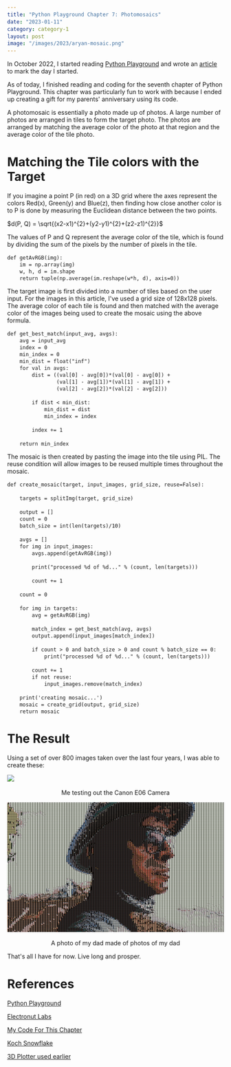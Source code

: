 ```yaml
---
title: "Python Playground Chapter 7: Photomosaics"
date: "2023-01-11"
category: category-1
layout: post
image: "/images/2023/aryan-mosaic.png"
---
```


In October 2022, I started reading [Python Playground](https://nostarch.com/pythonplayground) and wrote an [article](https://aryanaut.github.io/blog/starting-python-p/) to mark the day I started. 

As of today, I finished reading and coding for the seventh chapter of Python Playground. This chapter was particularly fun to work with because I ended up creating a gift for my parents' anniversary using its code.

A photomosaic is essentially a photo made up of photos. A large number of photos are arranged in tiles to form the target photo. The photos are arranged by matching the average color of the photo at that region and the average color of the tile photo. 

# Matching the Tile colors with the Target

If you imagine a point P (in red) on a 3D grid where the axes represent the colors Red(x), Green(y) and Blue(z), then finding how close another color is to P is done by measuring the Euclidean distance between the two points. 

$d(P, Q) = \sqrt{(x2-x1)^{2}+(y2-y1)^{2}+(z2-z1)^{2}}$

The values of P and Q represent the average color of the tile, which is found by dividing the sum of the pixels by the number of pixels in the tile. 

```
def getAvRGB(img):
    im = np.array(img)
    w, h, d = im.shape
    return tuple(np.average(im.reshape(w*h, d), axis=0))
```

The target image is first divided into a number of tiles based on the user input. For the images in this article, I've used a grid size of 128x128 pixels. The average color of each tile is found and then matched with the average color of the images being used to create the mosaic using the above formula.

```
def get_best_match(input_avg, avgs):
    avg = input_avg
    index = 0
    min_index = 0
    min_dist = float("inf")
    for val in avgs:
        dist = ((val[0] - avg[0])*(val[0] - avg[0]) +
                (val[1] - avg[1])*(val[1] - avg[1]) +
                (val[2] - avg[2])*(val[2] - avg[2]))

        if dist < min_dist:
            min_dist = dist
            min_index = index

        index += 1

    return min_index
```

The mosaic is then created by pasting the image into the tile using PIL. The reuse condition will allow images to be reused multiple times throughout the mosaic. 

```
def create_mosaic(target, input_images, grid_size, reuse=False):

    targets = splitImg(target, grid_size)

    output = []
    count = 0
    batch_size = int(len(targets)/10)

    avgs = []
    for img in input_images:
        avgs.append(getAvRGB(img))

        print("processed %d of %d..." % (count, len(targets)))

        count += 1

    count = 0

    for img in targets:
        avg = getAvRGB(img)

        match_index = get_best_match(avg, avgs)
        output.append(input_images[match_index])

        if count > 0 and batch_size > 0 and count % batch_size == 0:
            print("processed %d of %d..." % (count, len(targets)))

        count += 1
        if not reuse:
            input_images.remove(match_index)

    print('creating mosaic...')
    mosaic = create_grid(output, grid_size)
    return mosaic
```

# The Result

Using a set of over 800 images taken over the last four years, I was able to create these:

<span class="image fit"><img src="/images/2023/aryan-mosaic.png"></span>

<p align="center">
Me testing out the Canon E06 Camera
</p>

<span class="image fit"><img src="/images/2023/appa-mosaic.png"></span>

<p align="center">
A photo of my dad made of photos of my dad
</p>

That's all I have for now. Live long and prosper.

# References

[Python Playground](https://nostarch.com/pythonplayground)

[Electronut Labs](https://electronut.in/)

[My Code For This Chapter](https://github.com/Aryanaut/pythonplaygroundproblems/tree/main/chapter_2)

[Koch Snowflake](https://mathworld.wolfram.com/KochSnowflake.html)

[3D Plotter used earlier](https://technology.cpm.org/general/3dgraph/)